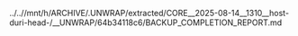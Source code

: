 ../..//mnt/h/ARCHIVE/.UNWRAP/extracted/CORE__2025-08-14__1310__host-duri-head-/__UNWRAP/64b34118c6/BACKUP_COMPLETION_REPORT.md